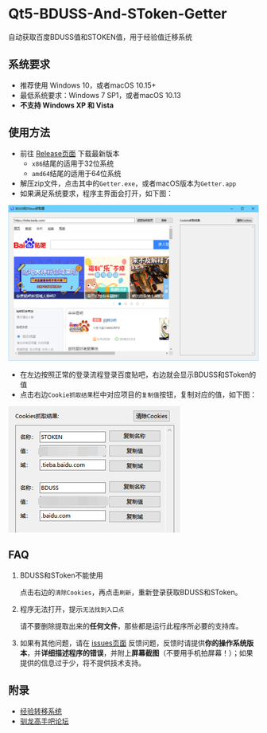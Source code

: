 
# Qt5-BDUSS-And-SToken-Getter

自动获取百度BDUSS值和STOKEN值，用于经验值迁移系统

## 系统要求
* 推荐使用 Windows 10，或者macOS 10.15+
* 最低系统要求：Windows 7 SP1，或者macOS 10.13
* **不支持 Windows XP 和 Vista**
 
## 使用方法
* 前往 [Release页面](https://github.com/wxx9248/Qt5-BDUSS-And-SToken-Getter/releases) 下载最新版本
	* `x86`结尾的适用于32位系统
	* `amd64`结尾的适用于64位系统
* 解压zip文件，点击其中的`Getter.exe`，或者macOS版本为`Getter.app`
* 如果满足系统要求，程序主界面会打开，如下图：

![主界面](https://raw.githubusercontent.com/wxx9248/Qt5-BDUSS-And-SToken-Getter/master/img/00.png)
* 在左边按照正常的登录流程登录百度贴吧，右边就会显示BDUSS和SToken的值
* 点击右边`Cookie抓取结果`栏中对应项目的`复制值`按钮，复制对应的值，如下图：

![Cookie抓取结果](https://raw.githubusercontent.com/wxx9248/Qt5-BDUSS-And-SToken-Getter/master/img/01.png)

## FAQ
1. BDUSS和SToken不能使用

	 点击右边的`清除Cookies`，再点击`刷新`，重新登录获取BDUSS和SToken。
	 
2. 程序无法打开，提示`无法找到入口点`

	请不要删除提取出来的**任何文件**，那些都是运行此程序所必要的支持库。
	
3. 如果有其他问题，请在 [issues页面](https://github.com/wxx9248/Qt5-BDUSS-And-SToken-Getter/issues) 反馈问题，反馈时请提供**你的操作系统版本**，并**详细描述程序的错误**，并附上**屏幕截图**（不要用手机拍屏幕！）；如果提供的信息过于少，将不提供技术支持。

## 附录
* [经验转移系统](https://exptransfer.wxx9248.tk:8443/)
* [驯龙高手吧论坛](https://www.httydbar.com/)
